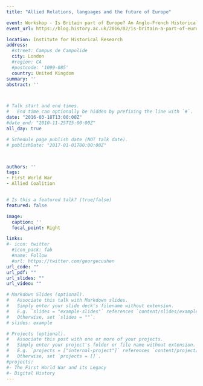 ```yaml
---
title: "Allied Relations, languages and the future of Europe"

event: Workshop - Is Britain part of Europe? An Anglo-French Historical Perspective
event_url: https://blog.history.ac.uk/2016/02/is-britain-a-part-of-europe-an-anglo-french-historical-perspective/

location: Institute for Historical Research
address:
  #street: Campus de Campolide
  city: London
  #region: CA
  #postcode: '1099-085'
  country: United Kingdom
summary: ''
abstract: ''



# Talk start and end times.
#   End time can optionally be hidden by prefixing the line with `#`.
date: "2016-03-18T13:00:00Z"
#date_end: "2010-11-25T15:00:00Z"
all_day: true

# Schedule page publish date (NOT talk date).
# publishDate: "2017-01-01T00:00:00Z"



authors: ''
tags: 
- First World War
- Allied Coalition


# Is this a featured talk? (true/false)
featured: false

image:
  caption: ''
  focal_point: Right

links:
#- icon: twitter
  #icon_pack: fab
  #name: Follow
  #url: https://twitter.com/georgecushen
url_code: ""
url_pdf: ""
url_slides: ""
url_video: ""

# Markdown Slides (optional).
#   Associate this talk with Markdown slides.
#   Simply enter your slide deck's filename without extension.
#   E.g. `slides = "example-slides"` references `content/slides/example-slides.md`.
#   Otherwise, set `slides = ""`.
# slides: example

# Projects (optional).
#   Associate this post with one or more of your projects.
#   Simply enter your project's folder or file name without extension.
#   E.g. `projects = ["internal-project"]` references `content/project/deep-learning/index.md`.
#   Otherwise, set `projects = []`.
#projects:
#- The First World War and its Legacy
#- Digital History
---
```

